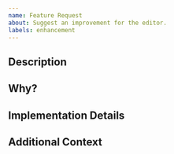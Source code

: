 ```yaml
---
name: Feature Request
about: Suggest an improvement for the editor.
labels: enhancement
---
```


<!-- Please follow the template as closely as possible for effective issue tracking and resolution. -->
<!-- Remember to search existing issues before creating a new one to avoid duplicates. -->

## Description <!-- What is your request? -->



## Why? <!-- Why is this worth implementing? How would this improve the experience for users? -->



## Implementation Details <!-- How would you want this to be implemented? -->



## Additional Context <!-- Any other information that's relevant to your issue? -->
